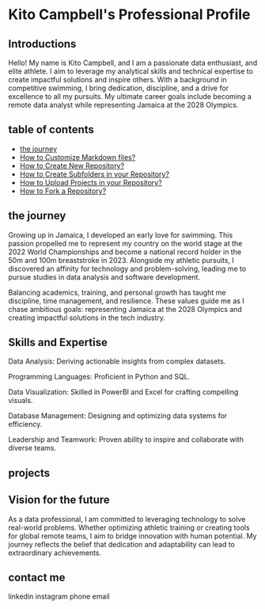 # Kito Campbell's Professional Profile


## Introductions
Hello! My name is Kito Campbell, and I am a passionate data enthusiast, and elite athlete. I aim to leverage my analytical skills and technical expertise to create impactful solutions and inspire others. With a background in competitive swimming, I bring dedication, discipline, and a drive for excellence to all my pursuits. My ultimate career goals include becoming a remote data analyst while representing Jamaica at the 2028 Olympics.

## table of contents 
- [the journey](#the-journey )
- [How to Customize Markdown files?](#how-to-customize-markdown-files)
- [How to Create New Repository?](#how-to-create-new-repository)
- [How to Create Subfolders in your Repository?](#how-to-create-subfolders-in-your-repository)
- [How to Upload Projects in your Repository?](#how-to-upload-projects-in-your-repository)
- [How to Fork a Repository?](#how-to-fork-a-repository)
## the journey 

Growing up in Jamaica, I developed an early love for swimming. This passion propelled me to represent my country on the world stage at the 2022 World Championships and become a national record holder in the 50m and 100m breaststroke in 2023. Alongside my athletic pursuits, I discovered an affinity for technology and problem-solving, leading me to pursue studies in data analysis and software development.

Balancing academics, training, and personal growth has taught me discipline, time management, and resilience. These values guide me as I chase ambitious goals: representing Jamaica at the 2028 Olympics and creating impactful solutions in the tech industry.

##  Skills and Expertise

Data Analysis: Deriving actionable insights from complex datasets.

Programming Languages: Proficient in Python and SQL.

Data Visualization: Skilled in PowerBI and Excel for crafting compelling visuals.

Database Management: Designing and optimizing data systems for efficiency.

Leadership and Teamwork: Proven ability to inspire and collaborate with diverse teams.

## projects 




## Vision for the future 

As a data professional, I am committed to leveraging technology to solve real-world problems. Whether optimizing athletic training or creating tools for global remote teams, I aim to bridge innovation with human potential. My journey reflects the belief that dedication and adaptability can lead to extraordinary achievements.

## contact me 
 linkedin
 instagram 
 phone 
 email 

